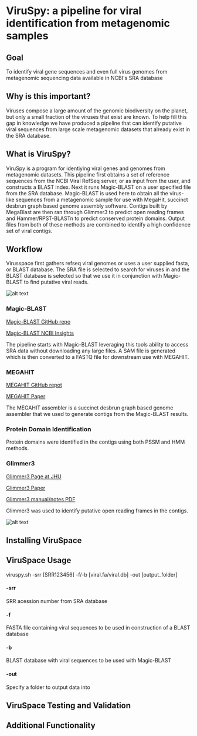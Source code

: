 # ViruSpy: a pipeline for viral identification from metagenomic samples

## Goal

To identify viral gene sequences and even full virus genomes from metagenomic sequencing data available in NCBI's SRA database

## Why is this important?

Viruses compose a large amount of the genomic biodiversity on the planet, but only a small fraction of the viruses that exist are known. To help fill this gap in knowledge we have produced a pipeline that can identify putative viral sequences from large scale metagenomic datasets that already exist in the SRA database.

## What is ViruSpy?

ViruSpy is a program for identiying viral genes and genomes from metagenomic datasets. This pipeline first obtains a set of reference sequences from the NCBI Viral RefSeq server, or as input from the user, and constructs a BLAST index. Next it runs Magic-BLAST on a user specified file from the SRA database. Magic-BLAST is used here to obtain all the virus-like sequences from a metagenomic sample for use with MegaHit, succinct desbrun graph based genome assembly software. Contigs built by MegaBlast are then ran through Glimmer3 to predict open reading frames and Hammer/RPST-BLASTn to predict conserved protein domains. Output files from both of these methods are combined to identify a high confidence set of viral contigs. 

## Workflow 

Virusspace first gathers refseq viral genomes or uses a user supplied fasta, or BLAST database. The SRA file is selected to search for viruses in and the BLAST database is selected so that we use it in conjunction with Magic-BLAST to find putative viral reads.

![alt text](https://github.com/NCBI-Hackathons/VirusCore/blob/master/Slide2.jpg "Obtaining SRA Data and BLAST Databases")

### Magic-BLAST

[Magic-BLAST GitHub repo](https://github.com/boratyng/magicblast)

[Magic-BLAST NCBI Insights](https://ncbiinsights.ncbi.nlm.nih.gov/2016/10/13/introducing-magic-blast/)

The pipeline starts with Magic-BLAST leveraging this tools ability to access SRA data without downloading any large files. A SAM file is generated which is then converted to a FASTQ file for downstream use with MEGAHIT.

### MEGAHIT

[MEGAHIT GitHub repot](https://github.com/voutcn/megahit)

[MEGAHIT Paper](https://www.ncbi.nlm.nih.gov/pubmed/25609793)

The MEGAHIT assembler is a succinct desbrun graph based genome assembler that we used to generate contigs from the Magic-BLAST results.

### Protein Domain Identification

Protein domains were identified in the contigs using both PSSM and HMM methods. 

### Glimmer3

[Glimmer3 Page at JHU](https://ccb.jhu.edu/software/glimmer/)

[Glimmer3 Paper](https://ccb.jhu.edu/papers/glimmer3.pdf)

[Glimmer3 manual/notes PDF](https://ccb.jhu.edu/software/glimmer/glim302notes.pdf)

Glimmer3 was used to identify putative open reading frames in the contigs.

![alt text](https://github.com/NCBI-Hackathons/VirusCore/blob/master/Slide3.jpg "The Pipeline")

## Installing ViruSpace

## ViruSpace Usage

viruspy.sh -srr [SRR123456] -f/-b [viral.fa/viral.db] -out [output_folder]

#### -srr

SRR acession number from SRA database

#### -f

FASTA file containing viral sequences to be used in construction of a BLAST database

#### -b

BLAST database with viral sequences to be used with Magic-BLAST

#### -out

  Specify a folder to output data into

## ViruSpace Testing and Validation

## Additional Functionality












